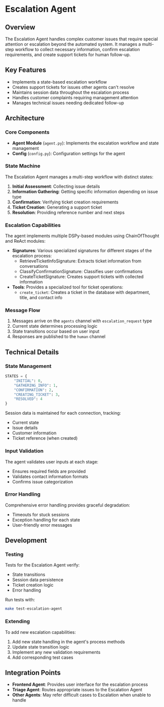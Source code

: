 # Escalation Agent

## Overview

The Escalation Agent handles complex customer issues that require special attention or escalation beyond the automated system. It manages a multi-step workflow to collect necessary information, confirm escalation requirements, and create support tickets for human follow-up.

## Key Features

- Implements a state-based escalation workflow
- Creates support tickets for issues other agents can't resolve
- Maintains session data throughout the escalation process
- Handles customer complaints requiring management attention
- Manages technical issues needing dedicated follow-up

## Architecture

### Core Components

- **Agent Module** (`agent.py`): Implements the escalation workflow and state management
- **Config** (`config.py`): Configuration settings for the agent

### State Machine

The Escalation Agent manages a multi-step workflow with distinct states:

1. **Initial Assessment**: Collecting issue details
2. **Information Gathering**: Getting specific information depending on issue type
3. **Confirmation**: Verifying ticket creation requirements
4. **Ticket Creation**: Generating a support ticket
5. **Resolution**: Providing reference number and next steps

### Escalation Capabilities

The agent implements multiple DSPy-based modules using ChainOfThought and ReAct modules:

- **Signatures**: Various specialized signatures for different stages of the escalation process:
  - RetrieveTicketInfoSignature: Extracts ticket information from conversations
  - ClassifyConfirmationSignature: Classifies user confirmations 
  - CreateTicketSignature: Creates support tickets with collected information
- **Tools**: Provides a specialized tool for ticket operations:
  - `create_ticket`: Creates a ticket in the database with department, title, and contact info

### Message Flow

1. Messages arrive on the `agents` channel with `escalation_request` type
2. Current state determines processing logic
3. State transitions occur based on user input
4. Responses are published to the `human` channel

## Technical Details

### State Management

```python
STATES = {
    "INITIAL": 0,
    "GATHERING_INFO": 1,
    "CONFIRMATION": 2,
    "CREATING_TICKET": 3,
    "RESOLVED": 4
}
```

Session data is maintained for each connection, tracking:
- Current state
- Issue details
- Customer information
- Ticket reference (when created)

### Input Validation

The agent validates user inputs at each stage:
- Ensures required fields are provided
- Validates contact information formats
- Confirms issue categorization

### Error Handling

Comprehensive error handling provides graceful degradation:
- Timeouts for stuck sessions
- Exception handling for each state
- User-friendly error messages

## Development

### Testing

Tests for the Escalation Agent verify:
- State transitions
- Session data persistence
- Ticket creation logic
- Error handling

Run tests with:
```bash
make test-escalation-agent
```

### Extending

To add new escalation capabilities:
1. Add new state handling in the agent's process methods
2. Update state transition logic
3. Implement any new validation requirements
4. Add corresponding test cases

## Integration Points

- **Frontend Agent**: Provides user interface for the escalation process
- **Triage Agent**: Routes appropriate issues to the Escalation Agent
- **Other Agents**: May refer difficult cases to Escalation when unable to handle